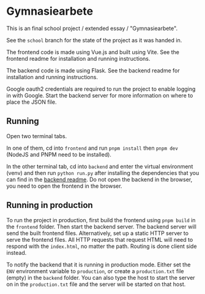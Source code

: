 # Gymnasiearbete
This is an final school project / extended essay / "Gymnasiearbete".

See the `school` branch for the state of the project as it was handed in.

The frontend code is made using Vue.js and built using Vite. See the frontend readme for installation and running instructions.

The backend code is made using Flask. See the backend readme for installation and running instructions.

Google oauth2 credentials are required to run the project to enable logging in with Google. Start the backend server for more information on where to place the JSON file.

## Running

Open two terminal tabs.

In one of them, cd into `frontend` and run `pnpm install` then `pnpm dev` (NodeJS and PNPM need to be installed).

In the other terminal tab, cd into `backend` and enter the virtual environment (venv) and then run `python run.py` after installing the dependencies that you can find in the [backend readme](./backend/README.md). Do not open the backend in the browser, you need to open the frontend in the browser.

## Running in production
To run the project in production, first build the frontend using `pnpm build` in the `frontend` folder. Then start the backend server. The backend server will send the built frontend files. Alternatively, set up a static HTTP server to serve the frontend files. All HTTP requests that request HTML will need to respond with the `index.html`, no matter the path. Routing is done client side instead.

To notify the backend that it is running in production mode. Either set the `ENV` environment variable to `production`, or create a `production.txt` file (empty) in the `backend` folder. You can also type the host to start the server on in the `production.txt` file and the server will be started on that host.